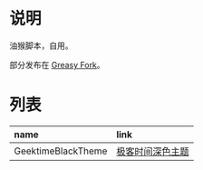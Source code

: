 # 说明

油猴脚本，自用。

部分发布在 [Greasy Fork](https://greasyfork.org/zh-CN/)。

# 列表

|name|link|
|:--|:--|
|GeektimeBlackTheme|[极客时间深色主题](https://greasyfork.org/zh-CN/scripts/392182-%E6%9E%81%E5%AE%A2%E6%97%B6%E9%97%B4%E6%B7%B1%E8%89%B2%E4%B8%BB%E9%A2%98)|
